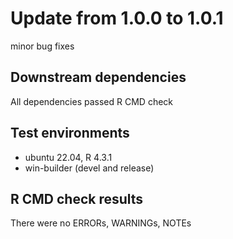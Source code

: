 # Update from 1.0.0 to 1.0.1

minor bug fixes 

## Downstream dependencies

All dependencies passed R CMD check

## Test environments
* ubuntu 22.04, R 4.3.1
* win-builder (devel and release)

## R CMD check results

There were no ERRORs, WARNINGs, NOTEs 
